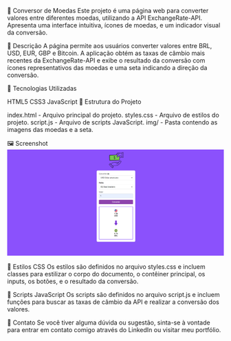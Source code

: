 💱 Conversor de Moedas
Este projeto é uma página web para converter valores entre diferentes moedas, utilizando a API ExchangeRate-API. Apresenta uma interface intuitiva, ícones de moedas, e um indicador visual da conversão.

📄 Descrição
A página permite aos usuários converter valores entre BRL, USD, EUR, GBP e Bitcoin. A aplicação obtém as taxas de câmbio mais recentes da ExchangeRate-API e exibe o resultado da conversão com ícones representativos das moedas e uma seta indicando a direção da conversão.

🚀 Tecnologias Utilizadas

HTML5
CSS3
JavaScript
📂 Estrutura do Projeto

index.html - Arquivo principal do projeto.
styles.css - Arquivo de estilos do projeto.
script.js - Arquivo de scripts JavaScript.
img/ - Pasta contendo as imagens das moedas e a seta.

🖼️ Screenshot
![Descrição da imagem](img/conversor-de-moedas-foto.png)




🎨 Estilos CSS
Os estilos são definidos no arquivo styles.css e incluem classes para estilizar o corpo do documento, o contêiner principal, os inputs, os botões, e o resultado da conversão.

📜 Scripts JavaScript
Os scripts são definidos no arquivo script.js e incluem funções para buscar as taxas de câmbio da API e realizar a conversão dos valores.

📧 Contato
Se você tiver alguma dúvida ou sugestão, sinta-se à vontade para entrar em contato comigo através do LinkedIn ou visitar meu portfólio.
